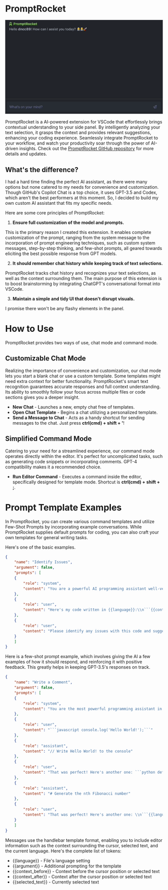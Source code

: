 # PromptRocket

![Alt Text Here](public/intro.gif)

PromptRocket is a AI-powered extension for VSCode that effortlessly brings contextual understanding to your side panel. By intelligently analyzing your text selection, it grasps the context and provides relevant suggestions, enhancing your coding experience. Seamlessly integrate PromptRocket to your workflow, and watch your productivity soar through the power of AI-driven insights.
Check out the [PromptRocket GitHub repository](https://github.com/dncc89/PromptRocket) for more details and updates.

## What's the difference?
I had a hard time finding the perfect AI assistant, as there were many options but none catered to my needs for convenience and customization. Though GitHub's Copilot Chat is a top choice, it uses GPT-3.5 and Codex, which aren't the best performers at this moment. So, I decided to build my own custom AI assistant that fits my specific needs.

Here are some core principles of PromptRocket:

1. **Ensure full customization of the model and prompts.**

This is the primary reason I created this extension. It enables complete customization of the prompt, ranging from the system message to the incorporation of prompt engineering techniques, such as custom system messages, step-by-step thinking, and few-shot prompts, all geared towards eliciting the best possible response from GPT models.

2. **It should remember chat history while keeping track of text selections.**

PromptRocket tracks chat history and recognizes your text selections, as well as the context surrounding them. The main purpose of this extension is to boost brainstorming by integrating ChatGPT's conversational format into VSCode.

3. **Maintain a simple and tidy UI that doesn't disrupt visuals.**

I promise there won't be any flashy elements in the panel.


# How to Use
PromptRocket provides two ways of use, chat mode and command mode.

## Customizable Chat Mode 
Realizing the importance of convenience and customization, our chat mode lets you start a blank chat or use a custom template. Some templates might need extra context for better functionality. PromptRocket's smart text recognition guarantees accurate responses and full context understanding. Its ability to smoothly follow your focus across multiple files or code sections gives you a deeper insight.

- **New Chat** - Launches a new, empty chat free of templates.
- **Open Chat Template** - Begins a chat utilizing a personalized template.
- **Send a Message to Chat** - Acts as a handy shortcut for sending messages to the chat. 
Just press **ctrl(cmd) + shift + '**!

## Simplified Command Mode
Catering to your need for a streamlined experience, our command mode operates directly within the editor. It's perfect for uncomplicated tasks, such as generating code snippets or incorporating comments. GPT-4 compatibility makes it a recommended choice.

- **Run Editor Command** - Executes a command inside the editor, specifically designed for template mode. 
Shortcut is **ctrl(cmd) + shift + ;**.

# Prompt Template Examples
In PromptRocket, you can create various command templates and utilize Few-Shot Prompts by incorporating example conversations. While PromptRocket supplies default prompts for coding, you can also craft your own templates for general writing tasks.

Here's one of the basic examples.
```json
{
    "name": "Identify Issues",
    "argument": false,
    "prompts": [
    {
        "role": "system",
        "content": "You are a powerful AI programming assistant well-versed in debugging code across various programming languages. Identify issues with the provided code and offer solutions."
    },
    {
        "role": "user",
        "content": "Here's my code written in {{language}}:\\n```{{context_before}}{{selected_text}}{{context_after}}```"
    },
    {
        "role": "user",
        "content": "Please identify any issues with this code and suggest how to fix them."
    }
    ]
}
```

Here is a few-shot prompt example, which involves giving the AI a few examples of how it should respond, and reinforcing it with positive feedback. This greatly helps in keeping GPT-3.5's responses on track.

```json
{
    "name": "Write a Comment",
    "argument": false,
    "prompts": [
    {
        "role": "system",
        "content": "You are the most powerful programming assistant in the world, who is expert in all programming languages and algorithms. Perform the requested task, then only return the required text."
    },
    {
        "role": "user",
        "content": "```javascript console.log('Hello World!');```"
    },
    {
        "role": "assistant",
        "content": "// Write Hello World! to the console"
    },
    {
        "role": "user",
        "content": "That was perfect! Here's another one: ```python def generate_fibonacci(n): if n <= 1: return n else: return(generate_fibonacci(n-1) + generate_fibonacci(n-2))```"
    },
    {
        "role": "assistant",
        "content": "# Generate the nth Fibonacci number"
    },
    {
        "role": "user",
        "content": "That was perfect! Here's another one: \\n```{{language}} {{context_after}}```"
    }
    ]
}
```

Messages use the handlebar template format, enabling you to include editor information such as the context surrounding the cursor, selected text, and the current language.
Here's the complete list of tokens:
- {{language}} - File's language setting
- {{argument}} - Additional prompting for the template
- {{context_before}} - Context before the cursor position or selected text
- {{context_after}} - Context after the cursor position or selected text
- {{selected_text}} - Currently selected text
